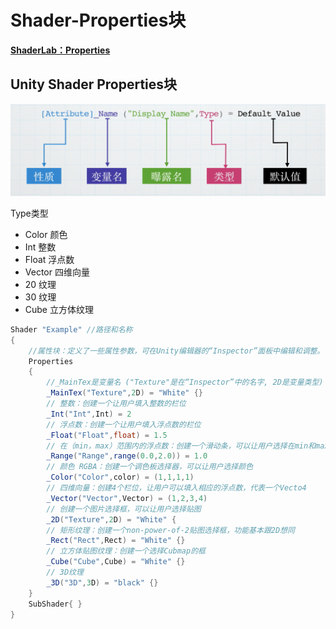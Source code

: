 # Shader-Properties块

**[ShaderLab：Properties](<https://docs.unity.cn/cn/2018.4/Manual/SL-Properties.html>)**

## Unity Shader Properties块

![1](../Image/Shader-Properties%E5%9D%97/1.png)

Type类型

* Color 颜色
* Int 整数
* Float 浮点数
* Vector 四维向量
* 20 纹理
* 30 纹理
* Cube 立方体纹理

```csharp
Shader "Example" //路径和名称
{ 
    //属性块：定义了一些属性参数，可在Unity编辑器的“Inspector”面板中编辑和调整。
    Properties
    { 
        //_MainTex是变量名 ("Texture"是在“Inspector”中的名字, 2D是变量类型) = "White" {}是默认值
        _MainTex("Texture",2D) = "White" {} 
        // 整数：创建一个让用户填入整数的栏位
        _Int("Int",Int) = 2
        // 浮点数：创建一个让用户填入浮点数的栏位
        _Float("Float",float) = 1.5
        // 在（min，max）范围内的浮点数：创建一个滑动条，可以让用户选择在min和max之间的浮点数值
        _Range("Range",range(0.0,2.0)) = 1.0
        // 颜色 RGBA：创建一个调色板选择器，可以让用户选择颜色
        _Color("Color",color) = (1,1,1,1)
        // 四维向量：创建4个栏位，让用户可以填入相应的浮点数，代表一个Vecto4
        _Vector("Vector",Vector) = (1,2,3,4)
        // 创建一个图片选择框，可以让用户选择贴图
        _2D("Texture",2D) = "White" {
        // 矩形纹理：创建一个non-power-of-2贴图选择框，功能基本跟2D想同
        _Rect("Rect",Rect) = "White" {}
        // 立方体贴图纹理：创建一个选择Cubmap的框
        _Cube("Cube",Cube) = "White" {}
        // 3D纹理
        _3D("3D",3D) = "black" {}
    } 
    SubShader{ }
}
```
